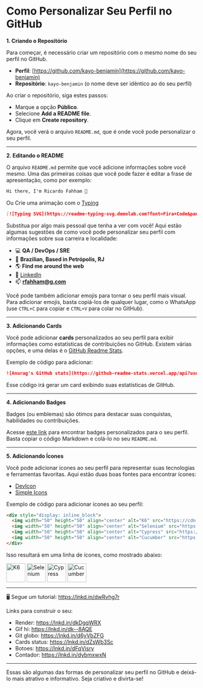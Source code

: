# Como Personalizar Seu Perfil no GitHub

**1. Criando o Repositório**

Para começar, é necessário criar um repositório com o mesmo nome do seu perfil no GitHub.

- **Perfil**: [https://github.com/kayo-benjamin](https://github.com/kayo-benjamin)
- **Repositório**: `kayo-benjamin` (o nome deve ser idêntico ao do seu perfil)

Ao criar o repositório, siga estes passos:

- Marque a opção **Público**.
- Selecione **Add a README file**.
- Clique em **Create repository**.

Agora, você verá o arquivo `README.md`, que é onde você pode personalizar o seu perfil.

---

**2. Editando o README**

O arquivo `README.md` permite que você adicione informações sobre você mesmo. Uma das primeiras coisas que você pode fazer é editar a frase de apresentação, como por exemplo:

```markdown
Hi there, I'm Ricardo Fahham 👋
```

Ou Crie uma animação com o [Typing](https://readme-typing-svg.demolab.com/demo/)

```markdown
[![Typing SVG](https://readme-typing-svg.demolab.com?font=Fira+Code&pause=1000&width=435&lines=Hi+there%2C+I'm+Ricardo+Fahham+%F0%9F%91%8B)](https://git.io/typing-svg)
```

Substitua por algo mais pessoal que tenha a ver com você! Aqui estão algumas sugestões de como você pode personalizar seu perfil com informações sobre sua carreira e localidade:

- 💻 **QA / DevOps / SRE**
- 🏡 **Brazilian, Based in Petrópolis, RJ**
- 🌎 **Find me around the web**
- 💼 [LinkedIn](https://www.linkedin.com/in/ricardo-fahham/)
- 📫 **rfahham@g.com**

Você pode também adicionar emojis para tornar o seu perfil mais visual. Para adicionar emojis, basta copiá-los de qualquer lugar, como o WhatsApp (use `CTRL+C` para copiar e `CTRL+V` para colar no GitHub).

---

**3. Adicionando Cards**

Você pode adicionar **cards** personalizados ao seu perfil para exibir informações como estatísticas de contribuições no GitHub. Existem várias opções, e uma delas é o [GitHub Readme Stats](https://github.com/anuraghazra/github-readme-stats).

Exemplo de código para adicionar:

```markdown
![Anurag's GitHub stats](https://github-readme-stats.vercel.app/api?username=anuraghazra&theme=dark&show_icons=true)
```

Esse código irá gerar um card exibindo suas estatísticas de GitHub.

---

**4. Adicionando Badges**

Badges (ou emblemas) são ótimos para destacar suas conquistas, habilidades ou contribuições.

Acesse [este link](https://github.com/Ileriayo/markdown-badges) para encontrar badges personalizados para o seu perfil. Basta copiar o código Markdown e colá-lo no seu `README.md`.

---

**5. Adicionando Ícones**

Você pode adicionar ícones ao seu perfil para representar suas tecnologias e ferramentas favoritas. Aqui estão duas boas fontes para encontrar ícones:

- [DevIcon](https://devicon.dev/)
- [Simple Icons](https://simpleicons.org/)

Exemplo de código para adicionar ícones ao seu perfil:

```html
<div style="display: inline_block">
  <img width="50" height="50" align="center" alt="K6" src="https://cdn.jsdelivr.net/gh/devicons/devicon@latest/icons/k6/k6-original.svg"/>
  <img width="50" height="50" align="center" alt="Selenium" src="https://cdn.jsdelivr.net/gh/devicons/devicon@latest/icons/selenium/selenium-original.svg"/>
  <img width="50" height="50" align="center" alt="Cypress" src="https://cdn.jsdelivr.net/gh/devicons/devicon@latest/icons/cypressio/cypressio-original.svg"/>
  <img width="50" height="50" align="center" alt="Cucumber" src="https://cdn.jsdelivr.net/gh/devicons/devicon@latest/icons/cucumber/cucumber-plain.svg"/>
</div>
```

Isso resultará em uma linha de ícones, como mostrado abaixo:

<div style="display: inline_block">
  <img width="50" height="50" align="center" alt="K6" src="https://cdn.jsdelivr.net/gh/devicons/devicon@latest/icons/k6/k6-original.svg"/>
  <img width="50" height="50" align="center" alt="Selenium" src="https://cdn.jsdelivr.net/gh/devicons/devicon@latest/icons/selenium/selenium-original.svg"/>
  <img width="50" height="50" align="center" alt="Cypress" src="https://cdn.jsdelivr.net/gh/devicons/devicon@latest/icons/cypressio/cypressio-original.svg"/>
  <img width="50" height="50" align="center" alt="Cucumber" src="https://cdn.jsdelivr.net/gh/devicons/devicon@latest/icons/cucumber/cucumber-plain.svg"/>
</div>

---

🖥️ Segue um tutorial: https://lnkd.in/dwRvhg7r

Links para construir o seu: 
- Render: https://lnkd.in/dkDgqWRX
- Gif hi: https://lnkd.in/dk--8AQE
- Git globo: https://lnkd.in/d6yVbZFG
- Cards status: https://lnkd.in/dZsWb3Sc
- Botoes: https://lnkd.in/dFqVisry
- Contador: https://lnkd.in/dybmxwxN

---

Essas são algumas das formas de personalizar seu perfil no GitHub e deixá-lo mais atrativo e informativo. Seja criativo e divirta-se!